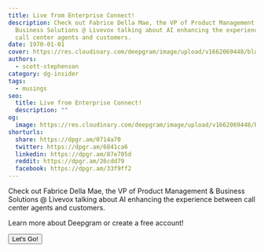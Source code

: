 ```yaml
---
title: Live from Enterprise Connect!
description: Check out Fabrice Della Mae, the VP of Product Management &
  Business Solutions @ Livevox talking about AI enhancing the experience between
  call center agents and customers.
date: 1970-01-01
cover: https://res.cloudinary.com/deepgram/image/upload/v1662069448/blog/untitled-2/placeholder-post-image%402x.jpg
authors:
  - scott-stephenson
category: dg-insider
tags:
  - musings
seo:
  title: Live from Enterprise Connect!
  description: ""
og:
  image: https://res.cloudinary.com/deepgram/image/upload/v1662069448/blog/untitled-2/placeholder-post-image%402x.jpg
shorturls:
  share: https://dpgr.am/0714a70
  twitter: https://dpgr.am/6841ca6
  linkedin: https://dpgr.am/87e705d
  reddit: https://dpgr.am/26cdd79
  facebook: https://dpgr.am/33f9ff2
---
```


Check out Fabrice Della Mae, the VP of Product Management & Business Solutions @ Livevox talking about AI enhancing the experience between call center agents and customers.

Learn more about Deepgram or create a free account!

[<button>Let's Go!</button>](https://www.deepgram.com/)
